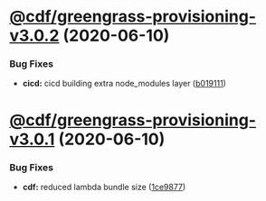 # [@cdf/greengrass-provisioning-v3.0.2](https://git-codecommit.us-west-2.amazonaws.com/v1/repos/cdf-core/compare/@cdf/greengrass-provisioning-v3.0.1...@cdf/greengrass-provisioning-v3.0.2) (2020-06-10)


### Bug Fixes

* **cicd:** cicd building extra node_modules layer ([b019111](https://git-codecommit.us-west-2.amazonaws.com/v1/repos/cdf-core/commit/b019111adadea7bac04ed3aaa35254c3137615e0))

# [@cdf/greengrass-provisioning-v3.0.1](https://git-codecommit.us-west-2.amazonaws.com/v1/repos/cdf-core/compare/@cdf/greengrass-provisioning-v3.0.0...@cdf/greengrass-provisioning-v3.0.1) (2020-06-10)


### Bug Fixes

* **cdf:** reduced lambda bundle size ([1ce9877](https://git-codecommit.us-west-2.amazonaws.com/v1/repos/cdf-core/commit/1ce9877878831dac78b00ddbc5589cadead19d53))
